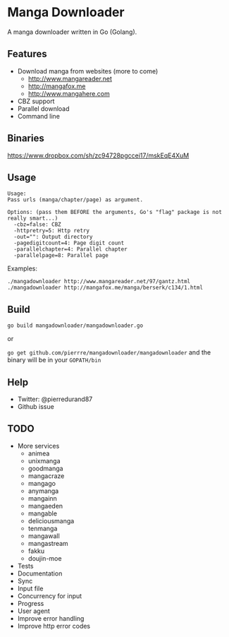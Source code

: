 # Manga Downloader
A manga downloader written in Go (Golang).

## Features
- Download manga from websites (more to come)
    - http://www.mangareader.net
    - http://mangafox.me
    - http://www.mangahere.com
- CBZ support
- Parallel download
- Command line

## Binaries
https://www.dropbox.com/sh/zc94728pgccei17/mskEqE4XuM

## Usage
```
Usage:
Pass urls (manga/chapter/page) as argument.

Options: (pass them BEFORE the arguments, Go's "flag" package is not really smart...)
  -cbz=false: CBZ
  -httpretry=5: Http retry
  -out="": Output directory
  -pagedigitcount=4: Page digit count
  -parallelchapter=4: Parallel chapter
  -parallelpage=8: Parallel page
```

Examples:

```
./mangadownloader http://www.mangareader.net/97/gantz.html
./mangadownloader http://mangafox.me/manga/berserk/c134/1.html
```

## Build
`go build mangadownloader/mangadownloader.go`

or

`go get github.com/pierrre/mangadownloader/mangadownloader` and the binary will be in your `GOPATH/bin`

## Help
- Twitter: @pierredurand87
- Github issue

## TODO
- More services
    - animea
    - unixmanga
    - goodmanga
    - mangacraze
    - mangago
    - anymanga
    - mangainn
    - mangaeden
    - mangable
    - deliciousmanga
    - tenmanga
    - mangawall
    - mangastream
    - fakku
    - doujin-moe
- Tests
- Documentation
- Sync
- Input file
- Concurrency for input
- Progress
- User agent
- Improve error handling
- Improve http error codes
